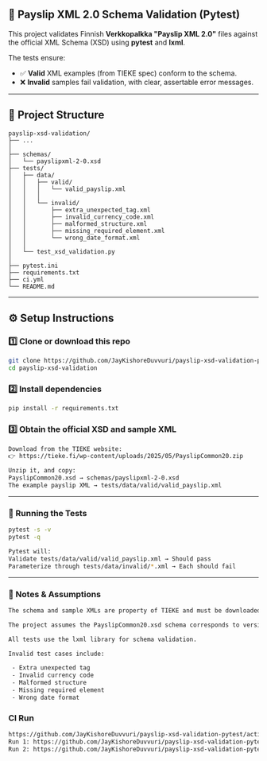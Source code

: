 ## 🧾 Payslip XML 2.0 Schema Validation (Pytest)

This project validates Finnish **Verkkopalkka "Payslip XML 2.0"** files against the official XML Schema (XSD) using **pytest** and **lxml**.

The tests ensure:
- ✅ **Valid** XML examples (from TIEKE spec) conform to the schema.
- ❌ **Invalid** samples fail validation, with clear, assertable error messages.

---

## 📁 Project Structure
```
payslip-xsd-validation/
├── ...
│
├── schemas/
│   └── payslipxml-2-0.xsd
├── tests/
│   ├── data/
│   │   ├── valid/
│   │   │   └── valid_payslip.xml
│   │   │   
│   │   └── invalid/
│   │       ├── extra_unexpected_tag.xml
│   │       ├── invalid_currency_code.xml
│   │       ├── malformed_structure.xml
│   │       ├── missing_required_element.xml
│   │       └── wrong_date_format.xml
│   │      
│   └── test_xsd_validation.py
│   
├── pytest.ini
├── requirements.txt
├── ci.yml
└── README.md
```

---

## ⚙️ Setup Instructions

### 1️⃣ Clone or download this repo

```bash
git clone https://github.com/JayKishoreDuvvuri/payslip-xsd-validation-pytest.git
cd payslip-xsd-validation
```

### 2️⃣ Install dependencies
```bash
pip install -r requirements.txt
```

### 3️⃣ Obtain the official XSD and sample XML
```bash
Download from the TIEKE website:
👉 https://tieke.fi/wp-content/uploads/2025/05/PayslipCommon20.zip

Unzip it, and copy:
PayslipCommon20.xsd → schemas/payslipxml-2-0.xsd
The example payslip XML → tests/data/valid/valid_payslip.xml
```
---

### 🧪 Running the Tests
```bash
pytest -s -v 
pytest -q

Pytest will:
Validate tests/data/valid/valid_payslip.xml → Should pass
Parameterize through tests/data/invalid/*.xml → Each should fail
```
---

### 📄 Notes & Assumptions
```bash
The schema and sample XMLs are property of TIEKE and must be downloaded manually.

The project assumes the PayslipCommon20.xsd schema corresponds to version 2.0 (22.5.2025).

All tests use the lxml library for schema validation.

Invalid test cases include:

 - Extra unexpected tag
 - Invalid currency code
 - Malformed structure
 - Missing required element
 - Wrong date format
```

### CI Run
```bash
https://github.com/JayKishoreDuvvuri/payslip-xsd-validation-pytest/actions
Run 1: https://github.com/JayKishoreDuvvuri/payslip-xsd-validation-pytest/actions/runs/18805583965/job/53659218845
Run 2: https://github.com/JayKishoreDuvvuri/payslip-xsd-validation-pytest/actions/runs/18805667385/job/53659411841
```